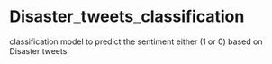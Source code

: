 # Disaster_tweets_classification
classification model to predict the sentiment either (1 or 0) based on Disaster tweets
